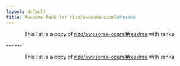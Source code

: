 ```yaml
---
layout: default
title: Awesome Rank for rizo/awesome-ocaml#readme
---
```


<p align="center">
	This list is a copy of <a href="https://github.com/rizo/awesome-ocaml#readme">rizo/awesome-ocaml#readme</a> with ranks
</p>
---
---
<p align="center">
	This list is a copy of <a href="https://github.com/rizo/awesome-ocaml#readme">rizo/awesome-ocaml#readme</a> with ranks
</p>
